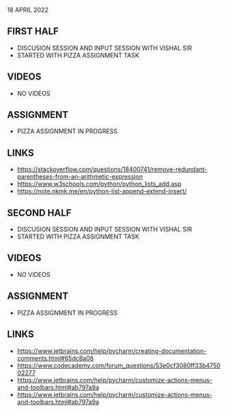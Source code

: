 18 APRIL 2022

## FIRST HALF

- DISCUSION SESSION AND INPUT SESSION WITH VISHAL SIR
- STARTED WITH PIZZA ASSIGNMENT TASK

## VIDEOS

- NO VIDEOS

## ASSIGNMENT 

- PIZZA ASSIGNMENT IN PROGRESS

## LINKS

- https://stackoverflow.com/questions/18400741/remove-redundant-parentheses-from-an-arithmetic-expression
- https://www.w3schools.com/python/python_lists_add.asp
- https://note.nkmk.me/en/python-list-append-extend-insert/

## SECOND HALF

- DISCUSION SESSION AND INPUT SESSION WITH VISHAL SIR
- STARTED WITH PIZZA ASSIGNMENT TASK

## VIDEOS

- NO VIDEOS

## ASSIGNMENT 

- PIZZA ASSIGNMENT IN PROGRESS

## LINKS

- https://www.jetbrains.com/help/pycharm/creating-documentation-comments.html#65dc8a08
- https://www.codecademy.com/forum_questions/53e0cf3080ff33b475002277
- https://www.jetbrains.com/help/pycharm/customize-actions-menus-and-toolbars.html#ab797a9a
- https://www.jetbrains.com/help/pycharm/customize-actions-menus-and-toolbars.html#ab797a9a